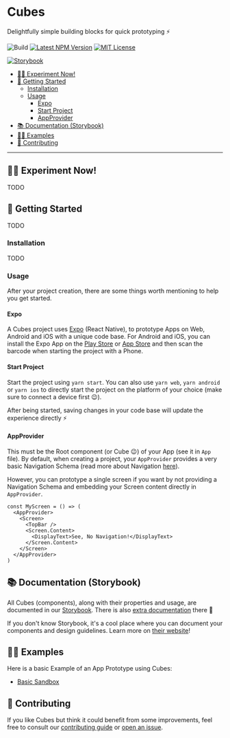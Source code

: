 # Cubes

Delightfully simple building blocks for quick prototyping ⚡

![Build](https://github.com/Trampoline-CX/Cubes/workflows/Build/badge.svg)
[![Latest NPM Version](https://img.shields.io/npm/v/@trampoline/cubes)](https://www.npmjs.com/package/@trampoline/cubes)
[![MIT License](https://img.shields.io/npm/l/@trampoline/cubes)](https://tldrlegal.com/license/mit-license)

[![Storybook](https://raw.githubusercontent.com/storybookjs/brand/master/badge/badge-storybook.svg)](https://storybook.js.org/)

- [👨‍🔬 Experiment Now!](#-experiment-now)
- [🏃 Getting Started](#-getting-started)
  - [Installation](#installation)
  - [Usage](#usage)
    - [Expo](#expo)
    - [Start Project](#start-project)
    - [AppProvider](#appprovider)
- [📚 Documentation (Storybook)](#-documentation-storybook)
- [👨‍🎓 Examples](#-examples)
- [👏 Contributing](#-contributing)

---

## 👨‍🔬 Experiment Now!

TODO

## 🏃 Getting Started

TODO

### Installation

TODO

### Usage

After your project creation, there are some things worth mentioning to help you get started.

#### Expo

A Cubes project uses [Expo](https://expo.io/) (React Native), to prototype Apps on Web, Android and iOS with a unique code base. For Android and iOS, you can install the Expo App on the [Play Store](https://play.google.com/store/apps/details?id=host.exp.exponent&hl=en_CA) or [App Store](https://apps.apple.com/ca/app/expo-client/id982107779) and then scan the barcode when starting the project with a Phone.

#### Start Project

Start the project using `yarn start`. You can also use `yarn web`, `yarn android` or `yarn ios` to directly start the project on the platform of your choice (make sure to connect a device first 😉).

After being started, saving changes in your code base will update the experience directly ⚡

#### AppProvider

This must be the Root component (or Cube 😉) of your App (see it in `App` file). By default, when creating a project, your `AppProvider` provides a very basic Navigation Schema (read more about Navigation [here](https://develop--5eebb872a669600022881133.chromatic.com/?path=/story/documentation-navigation--page)).

However, you can prototype a single screen if you want by not providing a Navigation Schema and embedding your Screen content directly in `AppProvider`.

```tsx
const MyScreen = () => (
  <AppProvider>
    <Screen>
      <TopBar />
      <Screen.Content>
        <DisplayText>See, No Navigation!</DisplayText>
      </Screen.Content>
    </Screen>
  </AppProvider>
)
```

## 📚 Documentation (Storybook)

All Cubes (components), along with their properties and usage, are documented in our [Storybook](https://develop--5eebb872a669600022881133.chromatic.com). There is also [extra documentation](https://develop--5eebb872a669600022881133.chromatic.com/?path=/story/documentation) there 🤫

If you don't know Storybook, it's a cool place where you can document your components and design guidelines. Learn more on [their website](https://storybook.js.org/)!

## 👨‍🎓 Examples

Here is a basic Example of an App Prototype using Cubes:

- [Basic Sandbox](https://github.com/alexbchr/cubes-basic-sandbox)

## 👏 Contributing

If you like Cubes but think it could benefit from some improvements, feel free to consult our [contributing guide](CONTRIBUTING.md) or [open an issue](https://github.com/Trampoline-CX/Cubes/issues/new/choose).
